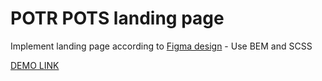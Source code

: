 # POTR POTS landing page

Implement landing page according to [Figma design](https://www.figma.com/file/B4inXKHcMH3ChrTnXEJKS1/POTR-POTS-(Copy)?node-id=0%3A1) - Use BEM and SCSS


  [DEMO LINK](https://lara-l-art.github.io/Potr_Pots/)

